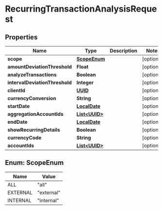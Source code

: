 
# RecurringTransactionAnalysisRequest

## Properties
Name | Type | Description | Notes
------------ | ------------- | ------------- | -------------
**scope** | [**ScopeEnum**](#ScopeEnum) |  |  [optional]
**amountDeviationThreshold** | **Float** |  |  [optional]
**analyzeTransactions** | **Boolean** |  |  [optional]
**intervalDeviationThreshold** | **Integer** |  |  [optional]
**clientId** | [**UUID**](UUID.md) |  |  [optional]
**currencyConversion** | **String** |  |  [optional]
**startDate** | [**LocalDate**](LocalDate.md) |  |  [optional]
**aggregationAccountIds** | [**List&lt;UUID&gt;**](UUID.md) |  |  [optional]
**endDate** | [**LocalDate**](LocalDate.md) |  |  [optional]
**showRecurringDetails** | **Boolean** |  |  [optional]
**currencyCode** | **String** |  |  [optional]
**accountIds** | [**List&lt;UUID&gt;**](UUID.md) |  |  [optional]


<a name="ScopeEnum"></a>
## Enum: ScopeEnum
Name | Value
---- | -----
ALL | &quot;all&quot;
EXTERNAL | &quot;external&quot;
INTERNAL | &quot;internal&quot;



